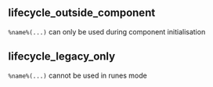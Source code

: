 ## lifecycle_outside_component

`%name%(...)` can only be used during component initialisation

## lifecycle_legacy_only

`%name%(...)` cannot be used in runes mode
